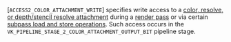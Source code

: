 [`ACCESS2_COLOR_ATTACHMENT_WRITE`] specifies write access to a
[color, resolve, or depth/stencil resolve attachment](https://www.khronos.org/registry/vulkan/specs/1.2-extensions/html/vkspec.html#renderpass)
during a [render pass](https://www.khronos.org/registry/vulkan/specs/1.3-extensions/html/vkspec.html#renderpass) or via certain
[subpass load and store operations](https://www.khronos.org/registry/vulkan/specs/1.3-extensions/html/vkspec.html#renderpass-load-store-ops).
Such access occurs in the
`VK_PIPELINE_STAGE_2_COLOR_ATTACHMENT_OUTPUT_BIT` pipeline stage.